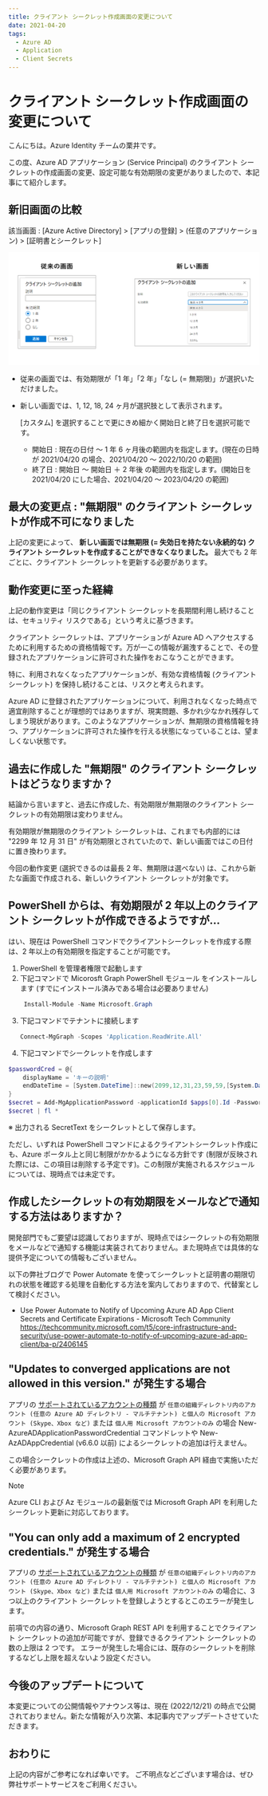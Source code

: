 ```yaml
---
title: クライアント シークレット作成画面の変更について
date: 2021-04-20
tags:
  - Azure AD
  - Application
  - Client Secrets
---
```


# クライアント シークレット作成画面の変更について

こんにちは。Azure Identity チームの栗井です。

この度、Azure AD アプリケーション (Service Principal) のクライアント シークレットの作成画面の変更、設定可能な有効期限の変更がありましたので、本記事にて紹介します。

## 新旧画面の比較
該当画面 : [Azure Active Directory] > [アプリの登録] > (任意のアプリケーション) > [証明書とシークレット]

![該当画面](./azuread-clientsecrets-202104/clientsecrets.png)

- 従来の画面では、有効期限が「1 年」「2 年」「なし (= 無期限)」が選択いただけました。
- 新しい画面では、1, 12, 18, 24 ヶ月が選択肢として表示されます。

    [カスタム] を選択することで更にきめ細かく開始日と終了日を選択可能です。
     - 開始日 : 現在の日付 ～ 1 年 6 ヶ月後の範囲内を指定します。(現在の日時が 2021/04/20 の場合、2021/04/20 ～ 2022/10/20 の範囲)
     - 終了日 : 開始日 ～ 開始日 ＋ 2 年後 の範囲内を指定します。(開始日を 2021/04/20 にした場合、2021/04/20 ～ 2023/04/20 の範囲)

## 最大の変更点 : "無期限" のクライアント シークレットが作成不可になりました

上記の変更によって、 **新しい画面では無期限 (= 失効日を持たない永続的な) クライアント シークレットを作成することができなくなりました。** 最大でも 2 年ごとに、クライアント シークレットを更新する必要があります。

## 動作変更に至った経緯

上記の動作変更は「同じクライアント シークレットを長期間利用し続けることは、セキュリティ リスクである」という考えに基づきます。

クライアント シークレットは、アプリケーションが Azure AD へアクセスするために利用するための資格情報です。万が一この情報が漏洩することで、その登録されたアプリケーションに許可された操作をおこなうことができます。

特に、利用されなくなったアプリケーションが、有効な資格情報 (クライアント シークレット) を保持し続けることは、リスクと考えられます。

Azure AD に登録されたアプリケーションについて、利用されなくなった時点で適宜削除することが理想的ではありますが、現実問題、多かれ少なかれ残存してしまう現状があります。このようなアプリケーションが、無期限の資格情報を持つ、アプリケーションに許可された操作を行える状態になっていることは、望ましくない状態です。


## 過去に作成した "無期限" のクライアント シークレットはどうなりますか？

結論から言いますと、過去に作成した、有効期限が無期限のクライアント シークレットの有効期限は変わりません。

有効期限が無期限のクライアント シークレットは、これまでも内部的には "2299 年 12 月 31 日" が有効期限とされていたので、新しい画面ではこの日付に置き換わります。

今回の動作変更 (選択できるのは最長 2 年、無期限は選べない) は、これから新たな画面で作成される、新しいクライアント シークレットが対象です。

## PowerShell からは、有効期限が 2 年以上のクライアント シークレットが作成できるようですが...

はい、現在は PowerShell コマンドでクライアントシークレットを作成する際は、2 年以上の有効期限を指定することが可能です。

1. PowerShell を管理者権限で起動します
2. 下記コマンドで  Micorosft Graph PowerShell モジュール をインストールします (すでにインストール済みである場合は必要ありません)
   ```powershell
    Install-Module -Name Microsoft.Graph
    ```
3. 下記コマンドでテナントに接続します
    ```powershell
    Connect-MgGraph -Scopes 'Application.ReadWrite.All'
    ```
4. 下記コマンドでシークレットを作成します
```powershell
$passwordCred = @{
    displayName = 'キーの説明'
    endDateTime = [System.DateTime]::new(2099,12,31,23,59,59,[System.DateTimeKind]::Utc)
}
$secret = Add-MgApplicationPassword -applicationId $apps[0].Id -PasswordCredential $passwordCred
$secret | fl *
```

※ 出力される SecretText をシークレットとして保存します。

ただし、いずれは PowerShell コマンドによるクライアントシークレット作成にも、Azure ポータル上と同じ制限がかかるようになる方針です (制限が反映された際には、この項目は削除する予定です)。この制限が実施されるスケジュールについては、現時点では未定です。

## 作成したシークレットの有効期限をメールなどで通知する方法はありますか？

開発部門でもご要望は認識しておりますが、現時点ではシークレットの有効期限をメールなどで通知する機能は実装されておりません。また現時点では具体的な提供予定についての情報もございません。

以下の弊社ブログで Power Automate を使ってシークレットと証明書の期限切れの状態を確認する処理を自動化する方法を案内しておりますので、代替案として検討ください。

- Use Power Automate to Notify of Upcoming Azure AD App Client Secrets and Certificate Expirations - Microsoft Tech Community
 <https://techcommunity.microsoft.com/t5/core-infrastructure-and-security/use-power-automate-to-notify-of-upcoming-azure-ad-app-client/ba-p/2406145>

## "Updates to converged applications are not allowed in this version." が発生する場合

アプリの [サポートされているアカウントの種類](https://docs.microsoft.com/ja-jp/azure/active-directory/develop/supported-accounts-validation) が `任意の組織ディレクトリ内のアカウント (任意の Azure AD ディレクトリ - マルチテナント) と個人の Microsoft アカウント (Skype、Xbox など)` または `個人用 Microsoft アカウントのみ` 
の場合 New-AzureADApplicationPasswordCredential コマンドレットや New-AzADAppCredential (v6.6.0 以前) によるシークレットの追加は行えません。

この場合シークレットの作成は上述の、Microsoft Graph API 経由で実施いただく必要があります。

> [!NOTE]
> Azure CLI および Az モジュールの最新版では Microsoft Graph API を利用したシークレット更新に対応しております。

## "You can only add a maximum of 2 encrypted credentials." が発生する場合

アプリの [サポートされているアカウントの種類](https://docs.microsoft.com/ja-jp/azure/active-directory/develop/supported-accounts-validation) が `任意の組織ディレクトリ内のアカウント (任意の Azure AD ディレクトリ - マルチテナント) と個人の Microsoft アカウント (Skype、Xbox など)` または `個人用 Microsoft アカウントのみ` 
の場合に、3 つ以上のクライアント シークレットを登録しようとするとこのエラーが発生します。

前項での内容の通り、Microsoft Graph REST API を利用することでクライアント シークレットの追加が可能ですが、登録できるクライアント シークレットの数の上限は 2 つです。
エラーが発生した場合には、既存のシークレットを削除するなどし上限を超えないよう設定ください。

## 今後のアップデートについて

本変更についての公開情報やアナウンス等は、現在 (2022/12/21) の時点で公開されておりません。新たな情報が入り次第、本記事内でアップデートさせていただきます。

## おわりに

上記の内容がご参考になれば幸いです。
ご不明点などございます場合は、ぜひ弊社サポートサービスをご利用ください。
